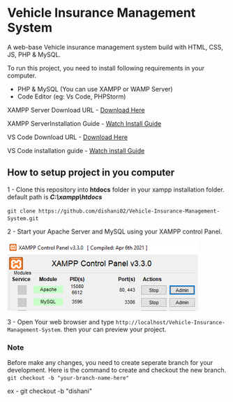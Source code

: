 # Vehicle Insurance Management System

A web-base Vehicle insurance management system build with HTML, CSS, JS, PHP & MySQL.

To run this project, you need to install following requirements in your computer.

- PHP & MySQL (You can use XAMPP or WAMP Server)
- Code Editor (eg: Vs Code, PHPStorm)

XAMPP Server Download URL - [Download Here](https://sourceforge.net/projects/xampp/files/XAMPP%20Windows/8.0.30/xampp-windows-x64-8.0.30-0-VS16-installer.exe)

XAMPP ServerInstallation Guide - [Watch Install Guide](https://www.youtube.com/watch?v=VQpATELDSEI&pp=ygUbaW5zdGFsbCB4YW1wcCBvbiB3aW5kb3dzIDEw)

VS Code Download URL - [Download Here](https://code.visualstudio.com/sha/download?build=stable&os=win32-x64-user)

VS Code installation guide - [Watch install Guide](https://www.youtube.com/watch?v=cu_ykIfBprI&pp=ygUWaG93IHRvIGluc3RhbGwgdnMgY29kZQ==)

## How to setup project in you computer

1 - Clone this repository into **htdocs** folder in your xampp installation folder. default path is ***C:\xampp\htdocs***

`git clone https://github.com/dishani02/Vehicle-Insurance-Management-System.git`

2 - Start your Apache Server and MySQL using your XAMPP control Panel.

<img src="https://raw.githubusercontent.com/dishani02/Vehicle-Insurance-Management-System/master/screenshot/xampp-server.PNG">

3 - Open Your web browser and type `http://localhost/Vehicle-Insurance-Management-System`. then your can preview your project.

### Note 

Before make any changes, you need to create seperate branch for your development. Here is the command to create and checkout the new branch.
`git checkout -b "your-branch-name-here"`

ex - git checkout -b "dishani"
